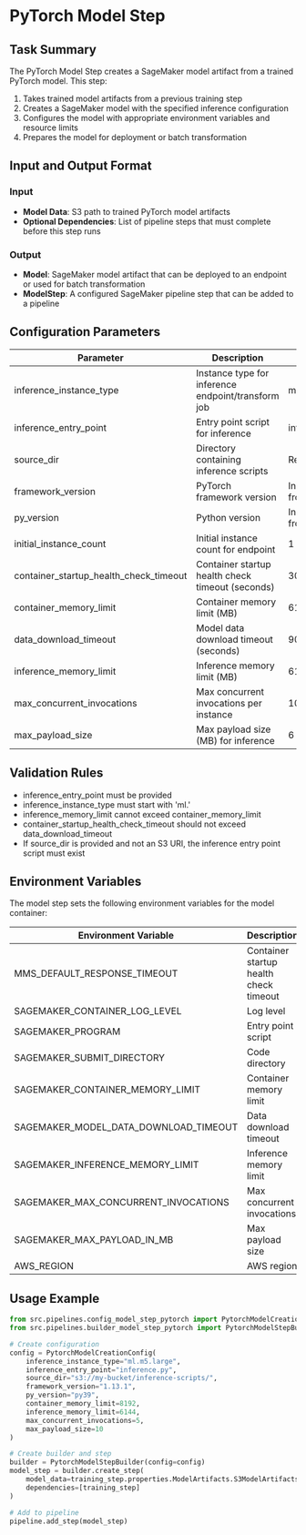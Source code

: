 # PyTorch Model Step

## Task Summary
The PyTorch Model Step creates a SageMaker model artifact from a trained PyTorch model. This step:

1. Takes trained model artifacts from a previous training step
2. Creates a SageMaker model with the specified inference configuration
3. Configures the model with appropriate environment variables and resource limits
4. Prepares the model for deployment or batch transformation

## Input and Output Format

### Input
- **Model Data**: S3 path to trained PyTorch model artifacts
- **Optional Dependencies**: List of pipeline steps that must complete before this step runs

### Output
- **Model**: SageMaker model artifact that can be deployed to an endpoint or used for batch transformation
- **ModelStep**: A configured SageMaker pipeline step that can be added to a pipeline

## Configuration Parameters

| Parameter | Description | Default |
|-----------|-------------|---------|
| inference_instance_type | Instance type for inference endpoint/transform job | ml.m5.large |
| inference_entry_point | Entry point script for inference | inference.py |
| source_dir | Directory containing inference scripts | Required |
| framework_version | PyTorch framework version | Inherited from base |
| py_version | Python version | Inherited from base |
| initial_instance_count | Initial instance count for endpoint | 1 |
| container_startup_health_check_timeout | Container startup health check timeout (seconds) | 300 |
| container_memory_limit | Container memory limit (MB) | 6144 |
| data_download_timeout | Model data download timeout (seconds) | 900 |
| inference_memory_limit | Inference memory limit (MB) | 6144 |
| max_concurrent_invocations | Max concurrent invocations per instance | 10 |
| max_payload_size | Max payload size (MB) for inference | 6 |

## Validation Rules
- inference_entry_point must be provided
- inference_instance_type must start with 'ml.'
- inference_memory_limit cannot exceed container_memory_limit
- container_startup_health_check_timeout should not exceed data_download_timeout
- If source_dir is provided and not an S3 URI, the inference entry point script must exist

## Environment Variables
The model step sets the following environment variables for the model container:

| Environment Variable | Description | Value |
|---------------------|-------------|-------|
| MMS_DEFAULT_RESPONSE_TIMEOUT | Container startup health check timeout | From config |
| SAGEMAKER_CONTAINER_LOG_LEVEL | Log level | 20 |
| SAGEMAKER_PROGRAM | Entry point script | From config |
| SAGEMAKER_SUBMIT_DIRECTORY | Code directory | /opt/ml/model/code |
| SAGEMAKER_CONTAINER_MEMORY_LIMIT | Container memory limit | From config |
| SAGEMAKER_MODEL_DATA_DOWNLOAD_TIMEOUT | Data download timeout | From config |
| SAGEMAKER_INFERENCE_MEMORY_LIMIT | Inference memory limit | From config |
| SAGEMAKER_MAX_CONCURRENT_INVOCATIONS | Max concurrent invocations | From config |
| SAGEMAKER_MAX_PAYLOAD_IN_MB | Max payload size | From config |
| AWS_REGION | AWS region | From session |

## Usage Example
```python
from src.pipelines.config_model_step_pytorch import PytorchModelCreationConfig
from src.pipelines.builder_model_step_pytorch import PytorchModelStepBuilder

# Create configuration
config = PytorchModelCreationConfig(
    inference_instance_type="ml.m5.large",
    inference_entry_point="inference.py",
    source_dir="s3://my-bucket/inference-scripts/",
    framework_version="1.13.1",
    py_version="py39",
    container_memory_limit=8192,
    inference_memory_limit=6144,
    max_concurrent_invocations=5,
    max_payload_size=10
)

# Create builder and step
builder = PytorchModelStepBuilder(config=config)
model_step = builder.create_step(
    model_data=training_step.properties.ModelArtifacts.S3ModelArtifacts,
    dependencies=[training_step]
)

# Add to pipeline
pipeline.add_step(model_step)
```
